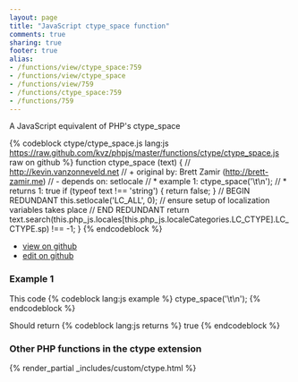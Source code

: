 ```yaml
---
layout: page
title: "JavaScript ctype_space function"
comments: true
sharing: true
footer: true
alias:
- /functions/view/ctype_space:759
- /functions/view/ctype_space
- /functions/view/759
- /functions/ctype_space:759
- /functions/759
---
```

<!-- Generated by Rakefile:build -->
A JavaScript equivalent of PHP's ctype_space

{% codeblock ctype/ctype_space.js lang:js https://raw.github.com/kvz/phpjs/master/functions/ctype/ctype_space.js raw on github %}
function ctype_space (text) {
  // http://kevin.vanzonneveld.net
  // +   original by: Brett Zamir (http://brett-zamir.me)
  // -    depends on: setlocale
  // *     example 1: ctype_space('\t\n');
  // *     returns 1: true
  if (typeof text !== 'string') {
    return false;
  }
  // BEGIN REDUNDANT
  this.setlocale('LC_ALL', 0); // ensure setup of localization variables takes place
  // END REDUNDANT
  return text.search(this.php_js.locales[this.php_js.localeCategories.LC_CTYPE].LC_CTYPE.sp) !== -1;
}
{% endcodeblock %}

 - [view on github](https://github.com/kvz/phpjs/blob/master/functions/ctype/ctype_space.js)
 - [edit on github](https://github.com/kvz/phpjs/edit/master/functions/ctype/ctype_space.js)

### Example 1
This code
{% codeblock lang:js example %}
ctype_space('\t\n');
{% endcodeblock %}

Should return
{% codeblock lang:js returns %}
true
{% endcodeblock %}


### Other PHP functions in the ctype extension
{% render_partial _includes/custom/ctype.html %}
